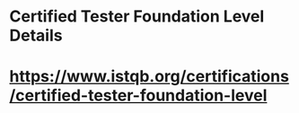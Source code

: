 # Certified Tester Foundation Level Details

# https://www.istqb.org/certifications/certified-tester-foundation-level

